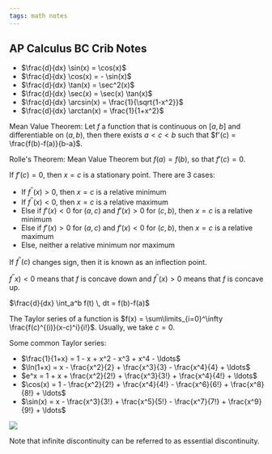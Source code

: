 ```yaml
---
tags: math notes
---
```




## AP Calculus BC Crib Notes

- $\frac{d}{dx} \sin(x) = \cos(x)$
- $\frac{d}{dx} \cos(x) = - \sin(x)$
- $\frac{d}{dx} \tan(x) = \sec^2(x)$
- $\frac{d}{dx} \sec(x) = \sec(x) \tan(x)$
- $\frac{d}{dx} \arcsin(x) = \frac{1}{\sqrt{1-x^2}}$
- $\frac{d}{dx} \arctan(x) = \frac{1}{1+x^2}$

Mean Value Theorem: Let $f$ a function that is continuous on $[a,b]$ and differentiable on $(a,b)$, then there exists $a<c<b$ such that $f'(c) = \frac{f(b)-f(a)}{b-a}$.

Rolle's Theorem: Mean Value Theorem but $f(a)=f(b)$, so that $f'(c)=0$.

If $f'(c)=0$, then $x=c$ is a stationary point. There are 3 cases:

- If $f^{\prime\prime}(x) > 0$, then $x=c$ is a relative minimum
- If $f^{\prime\prime}(x)<0$, then $x=c$ is a relative maximum
- Else if $f'(x) < 0$ for $(a,c)$ and $f'(x) > 0$ for $(c,b)$, then $x=c$ is a relative minimum
- Else if $f'(x) > 0$ for $(a,c)$ and $f'(x) < 0$ for $(c,b)$, then $x=c$ is a relative maximum
- Else, neither a relative minimum nor maximum

If $f^{\prime\prime}(c)$ changes sign, then it is known as an inflection point.

$f^{\prime\prime}x)<0$ means that $f$ is concave down and $f^{\prime\prime}(x)>0$ means that $f$ is concave up.



$\frac{d}{dx} \int_a^b f(t) \, dt = f(b)-f(a)$



The Taylor series of a function is $f(x) = \sum\limits_{i=0}^\infty \frac{f(c)^{(i)}(x-c)^i}{i!}$. Usually, we take $c=0$.

Some common Taylor series:

- $\frac{1}{1+x} = 1 - x + x^2 - x^3 + x^4 - \ldots$
- $\ln(1+x) = x - \frac{x^2}{2} + \frac{x^3}{3} - \frac{x^4}{4} + \ldots$
- $e^x = 1 + x + \frac{x^2}{2!} + \frac{x^3}{3!} + \frac{x^4}{4!} + \ldots$
- $\cos(x) = 1 - \frac{x^2}{2!} + \frac{x^4}{4!} - \frac{x^6}{6!} + \frac{x^8}{8!} + \ldots$
- $\sin(x) = x - \frac{x^3}{3!} + \frac{x^5}{5!} - \frac{x^7}{7!} + \frac{x^9}{9!} + \ldots$

![ ](/media/discontinuity)

Note that infinite discontinuity can be referred to as essential discontinuity.